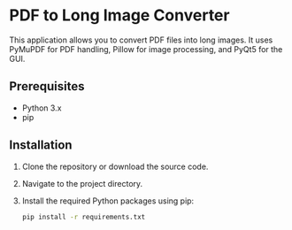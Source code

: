 # PDF to Long Image Converter

This application allows you to convert PDF files into long images. It uses PyMuPDF for PDF handling, Pillow for image processing, and PyQt5 for the GUI.

## Prerequisites

- Python 3.x
- pip

## Installation

1. Clone the repository or download the source code.
2. Navigate to the project directory.
3. Install the required Python packages using pip:

   ```bash
   pip install -r requirements.txt
